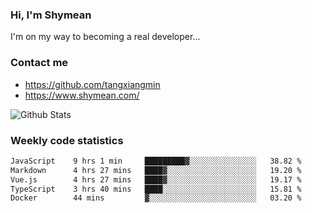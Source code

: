 ### Hi, I'm Shymean

I'm on my way to becoming a real developer...

### Contact me

- <https://github.com/tangxiangmin>
- <https://www.shymean.com/>

![Github Stats](https://github-readme-stats.vercel.app/api?username=tangxiangmin&show_icons=true&theme=dark)


###  Weekly code statistics

<!--START_SECTION:waka-->

```txt
JavaScript    9 hrs 1 min     █████████▓░░░░░░░░░░░░░░░   38.82 %
Markdown      4 hrs 27 mins   ████▓░░░░░░░░░░░░░░░░░░░░   19.20 %
Vue.js        4 hrs 27 mins   ████▓░░░░░░░░░░░░░░░░░░░░   19.17 %
TypeScript    3 hrs 40 mins   ████░░░░░░░░░░░░░░░░░░░░░   15.81 %
Docker        44 mins         ▓░░░░░░░░░░░░░░░░░░░░░░░░   03.20 %
```

<!--END_SECTION:waka-->